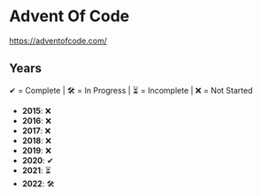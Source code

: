 # Advent Of Code

https://adventofcode.com/

## Years

✔ = Complete |
🛠️ = In Progress |
⏳ = Incomplete |
❌ = Not Started

- **2015**: ❌
- **2016**: ❌
- **2017**: ❌
- **2018**: ❌
- **2019**: ❌
- **2020**: ✔
- **2021**: ⏳
- **2022**: 🛠️
